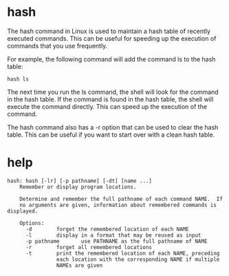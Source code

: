 # hash

The hash command in Linux is used to maintain a hash table of recently executed commands. This can be useful for speeding up the execution of commands that you use frequently.


For example, the following command will add the command ls to the hash table:

`hash ls`

The next time you run the ls command, the shell will look for the command in the hash table. If the command is found in the hash table, the shell will execute the command directly. This can speed up the execution of the command.

The hash command also has a -r option that can be used to clear the hash table. This can be useful if you want to start over with a clean hash table.

# help 

```
hash: hash [-lr] [-p pathname] [-dt] [name ...]
    Remember or display program locations.
    
    Determine and remember the full pathname of each command NAME.  If
    no arguments are given, information about remembered commands is displayed.
    
    Options:
      -d        forget the remembered location of each NAME
      -l        display in a format that may be reused as input
      -p pathname       use PATHNAME as the full pathname of NAME
      -r        forget all remembered locations
      -t        print the remembered location of each NAME, preceding
                each location with the corresponding NAME if multiple
                NAMEs are given
```

